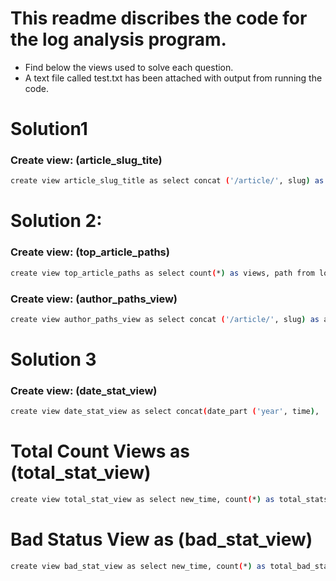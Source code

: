 # This readme discribes the code for the log analysis program. 

* Find below the views used to solve each question.
* A text file called test.txt has been attached with output from running the code.


# Solution1
### Create view: (article_slug_tite)
```sh
create view article_slug_title as select concat ('/article/', slug) as article_slug, title from articles;
```

# Solution 2:
### Create view: (top_article_paths) 
```sh
create view top_article_paths as select count(*) as views, path from log group by path order by views desc limit 20 offset 1;
```

### Create view: (author_paths_view)
```sh
create view author_paths_view as select concat ('/article/', slug) as article_slug, name from articles, authors where authors.id = articles.author;
```

# Solution 3
### Create view: (date_stat_view)
```sh
create view date_stat_view as select concat(date_part ('year', time), '-', date_part ('month', time), '-', date_part ('day', time)) as new_time, status from log;
```

# Total Count Views as (total_stat_view)
```sh
create view total_stat_view as select new_time, count(*) as total_stats from date_stat_view group by new_time;
```
# Bad Status View as (bad_stat_view)
```sh
create view bad_stat_view as select new_time, count(*) as total_bad_stats from date_stat_view where not status = '200 OK' group by new_time;
```
